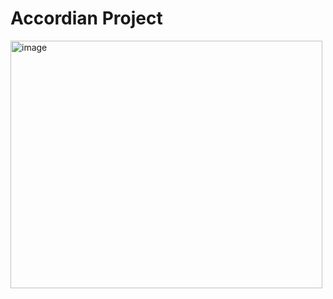 # Accordian Project 

<img width="499" height="396" alt="image" src="https://github.com/user-attachments/assets/8d240df8-cde6-4a05-bd5e-04d35ca6f60d" />
